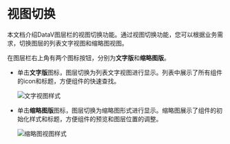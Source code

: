 # 视图切换

本文档介绍DataV图层栏的视图切换功能。通过视图切换功能，您可以根据业务需求，切换图层的列表文字视图和缩略图视图。

在图层栏右上角有两个图标按钮，分别为**文字版**和**缩略图版**。

-   单击**文字版**图标，图层切换为列表文字视图进行显示。列表中展示了所有组件的icon和标题，方便组件的快速查找。

    ![文字视图样式](https://static-aliyun-doc.oss-accelerate.aliyuncs.com/assets/img/zh-CN/7457929951/p9223.png)

-   单击**缩略图版**图标，图层切换为缩略图形式进行显示。缩略图展示了组件的初始化样式和标题，方便组件的预览和图层位置的调整。

    ![缩略图视图样式](https://static-aliyun-doc.oss-accelerate.aliyuncs.com/assets/img/zh-CN/7457929951/p9222.png)


